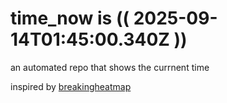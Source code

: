# time_now is (( 2025-09-14T01:45:00.340Z ))

an automated repo that shows the currnent time

inspired by [breakingheatmap](https://github.com/breakingheatmap/breakingheatmap)